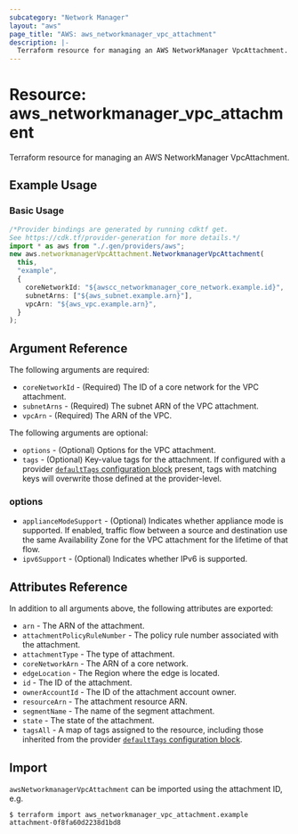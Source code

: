 ```yaml
---
subcategory: "Network Manager"
layout: "aws"
page_title: "AWS: aws_networkmanager_vpc_attachment"
description: |-
  Terraform resource for managing an AWS NetworkManager VpcAttachment.
---
```


# Resource: aws\_networkmanager\_vpc\_attachment

Terraform resource for managing an AWS NetworkManager VpcAttachment.

## Example Usage

### Basic Usage

```typescript
/*Provider bindings are generated by running cdktf get.
See https://cdk.tf/provider-generation for more details.*/
import * as aws from "./.gen/providers/aws";
new aws.networkmanagerVpcAttachment.NetworkmanagerVpcAttachment(
  this,
  "example",
  {
    coreNetworkId: "${awscc_networkmanager_core_network.example.id}",
    subnetArns: ["${aws_subnet.example.arn}"],
    vpcArn: "${aws_vpc.example.arn}",
  }
);

```

## Argument Reference

The following arguments are required:

* `coreNetworkId` - (Required) The ID of a core network for the VPC attachment.
* `subnetArns` - (Required) The subnet ARN of the VPC attachment.
* `vpcArn` - (Required) The ARN of the VPC.

The following arguments are optional:

* `options` - (Optional) Options for the VPC attachment.
* `tags` - (Optional) Key-value tags for the attachment. If configured with a provider [`defaultTags` configuration block](https://registry.terraform.io/providers/hashicorp/aws/latest/docs#default_tags-configuration-block) present, tags with matching keys will overwrite those defined at the provider-level.

### options

* `applianceModeSupport` - (Optional) Indicates whether appliance mode is supported. If enabled, traffic flow between a source and destination use the same Availability Zone for the VPC attachment for the lifetime of that flow.
* `ipv6Support` - (Optional) Indicates whether IPv6 is supported.

## Attributes Reference

In addition to all arguments above, the following attributes are exported:

* `arn` - The ARN of the attachment.
* `attachmentPolicyRuleNumber` - The policy rule number associated with the attachment.
* `attachmentType` - The type of attachment.
* `coreNetworkArn` - The ARN of a core network.
* `edgeLocation` - The Region where the edge is located.
* `id` - The ID of the attachment.
* `ownerAccountId` - The ID of the attachment account owner.
* `resourceArn` - The attachment resource ARN.
* `segmentName` - The name of the segment attachment.
* `state` - The state of the attachment.
* `tagsAll` - A map of tags assigned to the resource, including those inherited from the provider [`defaultTags` configuration block](https://registry.terraform.io/providers/hashicorp/aws/latest/docs#default_tags-configuration-block).

## Import

`awsNetworkmanagerVpcAttachment` can be imported using the attachment ID, e.g.

```console
$ terraform import aws_networkmanager_vpc_attachment.example attachment-0f8fa60d2238d1bd8
```
